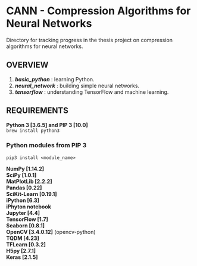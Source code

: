 # CANN - Compression Algorithms for Neural Networks

Directory for tracking progress in the thesis project on compression algorithms for neural networks.

## OVERVIEW

1. _**basic_python**_ : learning Python.
2. _**neural_network**_ : building simple neural networks.
3. _**tensorflow**_ : understanding TensorFlow and machine learning.

## REQUIREMENTS
 
**Python 3 [3.6.5] and PIP 3 [10.0]**  
`brew install python3`
 

### Python modules from PIP 3

`pip3 install <module_name>`  

**NumPy [1.14.2]**   
**SciPy [1.0.1]**  
**MatPlotLib [2.2.2]**  
**Pandas [0.22]**  
**SciKit-Learn [0.19.1]**  
**iPython [6.3]**  
**iPhyton notebook**  
**Jupyter [4.4]**  
**TensorFlow [1.7]**  
**Seaborn [0.8.1]**  
**OpenCV [3.4.0.12]** (opencv-python)  
**TQDM [4.23]**  
**TFLearn [0.3.2]**  
**H5py [2.7.1]**  
**Keras [2.1.5]**